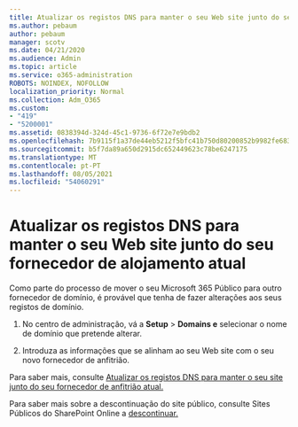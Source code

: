 ```yaml
---
title: Atualizar os registos DNS para manter o seu Web site junto do seu fornecedor de alojamento atual
ms.author: pebaum
author: pebaum
manager: scotv
ms.date: 04/21/2020
ms.audience: Admin
ms.topic: article
ms.service: o365-administration
ROBOTS: NOINDEX, NOFOLLOW
localization_priority: Normal
ms.collection: Adm_O365
ms.custom:
- "419"
- "5200001"
ms.assetid: 0838394d-324d-45c1-9736-6f72e7e9bdb2
ms.openlocfilehash: 7b9115f1a37de44eb5212f5bfc41b750d80200852b9982fe683b90af6a22a7df
ms.sourcegitcommit: b5f7da89a650d2915dc652449623c78be6247175
ms.translationtype: MT
ms.contentlocale: pt-PT
ms.lasthandoff: 08/05/2021
ms.locfileid: "54060291"
---
```

# <a name="update-dns-records-to-keep-your-website-with-your-current-hosting-provider"></a>Atualizar os registos DNS para manter o seu Web site junto do seu fornecedor de alojamento atual

Como parte do processo de mover o seu Microsoft 365 Público para outro fornecedor de domínio, é provável que tenha de fazer alterações aos seus registos de domínio.
  
1. No centro de administração, vá a **Setup** \> **Domains e** selecionar o nome de domínio que pretende alterar.

2. Introduza as informações que se alinham ao seu Web site com o seu novo fornecedor de anfitrião.

Para saber mais, consulte [Atualizar os registos DNS para manter o seu site junto do seu fornecedor de anfitrião atual.](https://docs.microsoft.com/microsoft-365/admin/dns/update-dns-records-to-retain-current-hosting-provider?view=o365-worldwide)
  
Para saber mais sobre a descontinuação do site público, consulte Sites Públicos do SharePoint Online a [descontinuar.](https://support.office.com/article/sharepoint-online-public-websites-to-be-discontinued-e86bfd2f-5c7d-446f-a430-7cfcc0130916)
